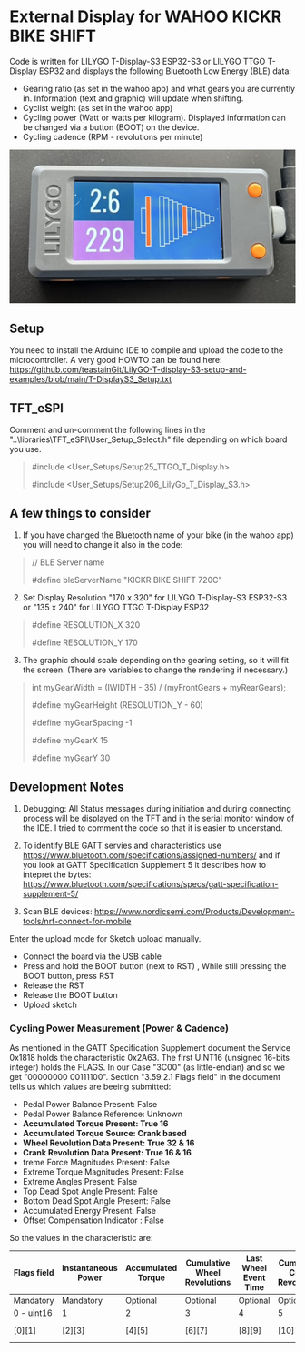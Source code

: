 # External Display for WAHOO KICKR BIKE SHIFT
Code is written for LILYGO T-Display-S3 ESP32-S3 or LILYGO TTGO T-Display ESP32 and displays the following Bluetooth Low Energy (BLE) data:

- Gearing ratio (as set in the wahoo app) and what gears you are currently in. Information (text and graphic) will update when shifting.
- Cyclist weight (as set in the wahoo app)
- Cycling power (Watt or watts per kilogram). Displayed information can be changed via a button (BOOT) on the device.
- Cycling cadence (RPM - revolutions per minute)

![alt text](wahoo-kickr-bike-shift-display.jpeg)

## Setup
You need to install the Arduino IDE to compile and upload the code to the microcontroller. A very good HOWTO can be found here:
https://github.com/teastainGit/LilyGO-T-display-S3-setup-and-examples/blob/main/T-DisplayS3_Setup.txt

## TFT_eSPI
Comment and un-comment the following lines in the "..\libraries\TFT_eSPI\User_Setup_Select.h" file depending on which board you use.

> #include <User_Setups/Setup25_TTGO_T_Display.h>
>
> #include <User_Setups/Setup206_LilyGo_T_Display_S3.h>

## A few things to consider

1. If you have changed the Bluetooth name of your bike (in the wahoo app) you will need to change it also in the code:

> // BLE Server name
> 
> #define bleServerName "KICKR BIKE SHIFT 720C"

2. Set Display Resolution "170 x 320" for LILYGO T-Display-S3 ESP32-S3 or "135 x 240" for LILYGO TTGO T-Display ESP32
   
> #define RESOLUTION_X 320
> 
> #define RESOLUTION_Y 170

3. The graphic should scale depending on the gearing setting, so it will fit the screen. (There are variables to change the rendering if necessary.)

> int myGearWidth = (IWIDTH - 35) / (myFrontGears + myRearGears);
> 
> #define myGearHeight (RESOLUTION_Y - 60)
> 
> #define myGearSpacing -1
> 
> #define myGearX 15
> 
> #define myGearY 30

## Development Notes

1. Debugging: All Status messages during initiation and during connecting process will be displayed on the TFT and in the serial monitor window of the IDE. I tried to comment the code so that it is easier to understand.

2. To identify BLE GATT servies and characteristics use https://www.bluetooth.com/specifications/assigned-numbers/ and if you look at GATT Specification Supplement 5 it describes how to intepret the bytes: https://www.bluetooth.com/specifications/specs/gatt-specification-supplement-5/
   
3. Scan BLE devices: https://www.nordicsemi.com/Products/Development-tools/nrf-connect-for-mobile

Enter the upload mode for Sketch upload manually.
- Connect the board via the USB cable
- Press and hold the BOOT button (next to RST) , While still pressing the BOOT button, press RST
- Release the RST
- Release the BOOT button
- Upload sketch

### Cycling Power Measurement (Power & Cadence)
As mentioned in the GATT Specification Supplement document the Service 0x1818 holds the characteristic 0x2A63. The first UINT16 (unsigned 16-bits integer) holds the FLAGS. In our Case "3C00" (as little-endian) and so we get "00000000 00111100". Section "3.59.2.1 Flags field" in the document tells us which values are beeing submitted:

- Pedal Power Balance Present: False
- Pedal Power Balance Reference: Unknown
- __Accumulated Torque Present: True 16__
- __Accumulated Torque Source: Crank based__
- __Wheel Revolution Data Present: True 32 & 16__
- __Crank Revolution Data Present: True 16 & 16__
- treme Force Magnitudes Present: False
- Extreme Torque Magnitudes Present: False
- Extreme Angles Present: False
- Top Dead Spot Angle Present: False
- Bottom Dead Spot Angle Present: False
- Accumulated Energy Present: False
- Offset Compensation Indicator : False

So the values in the characteristic are:

| Flags field | Instantaneous Power | Accumulated Torque | Cumulative Wheel Revolutions | Last Wheel Event Time | Cumulative Crank Revolutions | Last Crank | Event Time | 
| --- | --- | --- | --- | --- | --- | --- | --- | 
| Mandatory | Mandatory | Optional | Optional | Optional | Optional | Optional | Optional | 
| 0 - uint16 | 1 | 2 | 3 | 4 | 5 | 6 | 7 | 
| [0][1] | [2][3] | [4][5] | [6][7] | [8][9] | [10][11] | [12][13] | [14][15] | 

